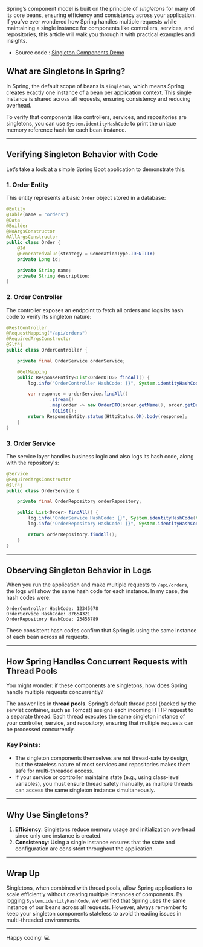 Spring’s component model is built on the principle of *singletons* for many of its core beans, ensuring efficiency and consistency across your application. If you’ve ever wondered how Spring handles multiple requests while maintaining a single instance for components like controllers, services, and repositories, this article will walk you through it with practical examples and insights.

- Source code : [Singleton Components Demo](https://github.com/moham-p/dev-codes/tree/main/spring/thread)

## What are Singletons in Spring?

In Spring, the default scope of beans is `singleton`, which means Spring creates exactly one instance of a bean per application context. This single instance is shared across all requests, ensuring consistency and reducing overhead.

To verify that components like controllers, services, and repositories are singletons, you can use `System.identityHashCode` to print the unique memory reference hash for each bean instance.

---

## Verifying Singleton Behavior with Code

Let’s take a look at a simple Spring Boot application to demonstrate this.

### 1. **Order Entity**

This entity represents a basic `Order` object stored in a database:

```java
@Entity
@Table(name = "orders")
@Data
@Builder
@NoArgsConstructor
@AllArgsConstructor
public class Order {
    @Id
    @GeneratedValue(strategy = GenerationType.IDENTITY)
    private Long id;

    private String name;
    private String description;
}
```

### 2. **Order Controller**

The controller exposes an endpoint to fetch all orders and logs its hash code to verify its singleton nature:

```java
@RestController
@RequestMapping("/api/orders")
@RequiredArgsConstructor
@Slf4j
public class OrderController {

    private final OrderService orderService;

    @GetMapping
    public ResponseEntity<List<OrderDTO>> findAll() {
        log.info("OrderController HashCode: {}", System.identityHashCode(this));

        var response = orderService.findAll()
                .stream()
                .map(order -> new OrderDTO(order.getName(), order.getDescription()))
                .toList();
        return ResponseEntity.status(HttpStatus.OK).body(response);
    }
}
```

### 3. **Order Service**

The service layer handles business logic and also logs its hash code, along with the repository's:

```java
@Service
@RequiredArgsConstructor
@Slf4j
public class OrderService {

    private final OrderRepository orderRepository;

    public List<Order> findAll() {
        log.info("OrderService HashCode: {}", System.identityHashCode(this));
        log.info("OrderRepository HashCode: {}", System.identityHashCode(orderRepository));

        return orderRepository.findAll();
    }
}
```

---

## Observing Singleton Behavior in Logs

When you run the application and make multiple requests to `/api/orders`, the logs will show the same hash code for each instance. In my case, the hash codes were:

```plaintext
OrderController HashCode: 12345678
OrderService HashCode: 87654321
OrderRepository HashCode: 23456789
```

These consistent hash codes confirm that Spring is using the same instance of each bean across all requests.

---

## How Spring Handles Concurrent Requests with Thread Pools

You might wonder: if these components are singletons, how does Spring handle multiple requests concurrently?

The answer lies in **thread pools**. Spring’s default thread pool (backed by the servlet container, such as Tomcat) assigns each incoming HTTP request to a separate thread. Each thread executes the same singleton instance of your controller, service, and repository, ensuring that multiple requests can be processed concurrently.

### Key Points:
- The singleton components themselves are not thread-safe by design, but the stateless nature of most services and repositories makes them safe for multi-threaded access.
- If your service or controller maintains state (e.g., using class-level variables), you must ensure thread safety manually, as multiple threads can access the same singleton instance simultaneously.

---

## Why Use Singletons?

1. **Efficiency**: Singletons reduce memory usage and initialization overhead since only one instance is created.
2. **Consistency**: Using a single instance ensures that the state and configuration are consistent throughout the application.

---

## Wrap Up

Singletons, when combined with thread pools, allow Spring applications to scale efficiently without creating multiple instances of components. By logging `System.identityHashCode`, we verified that Spring uses the same instance of our beans across all requests. However, always remember to keep your singleton components stateless to avoid threading issues in multi-threaded environments.

---

Happy coding! 💻
